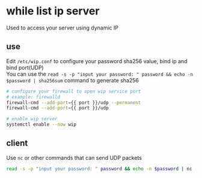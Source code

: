 # while list ip server

Used to access your server using dynamic IP

## use

Edit `/etc/wip.conf` to configure your password sha256 value, bind ip and bind port(UDP)  
You can use the `read -s -p "input your password: " password && echo -n $password | sha256sum` command to generate sha256

```bash
# configure your firewall to open wip service port
# example: firewalld
firewall-cmd --add-port={{ port }}/udp --permanent
firewall-cmd --add-port={{ port }}/udp

# enable wip server
systemctl enable --now wip
```

## client

Use `nc` or other commands that can send UDP packets

```bash
read -s -p "input your password: " password && echo -n $password | nc -w 
```